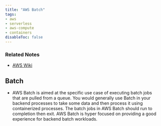 ```yaml
---
title: "AWS Batch"
tags:
- aws
- serverless
- aws-compute
- containers
disableToc: false
---
```


### Related Notes
- [AWS Wiki](/notes/aws/aws-wiki.md)

## **Batch**
- AWS Batch is aimed at the specific use case of executing batch jobs that are pulled from a queue. You would generally use Batch in your backend processes to take some data and then process it using containerized processes. The batch jobs in AWS Batch should run to completion then exit. AWS Batch is hyper focused on providing a good experience for backend batch workloads.